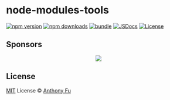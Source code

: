 # node-modules-tools

[![npm version][npm-version-src]][npm-version-href]
[![npm downloads][npm-downloads-src]][npm-downloads-href]
[![bundle][bundle-src]][bundle-href]
[![JSDocs][jsdocs-src]][jsdocs-href]
[![License][license-src]][license-href]

## Sponsors

<p align="center">
  <a href="https://cdn.jsdelivr.net/gh/antfu/static/sponsors.svg">
    <img src='https://cdn.jsdelivr.net/gh/antfu/static/sponsors.svg'/>
  </a>
</p>

## License

[MIT](./LICENSE) License © [Anthony Fu](https://github.com/antfu)

<!-- Badges -->

[npm-version-src]: https://img.shields.io/npm/v/node-modules-tools?style=flat&colorA=080f12&colorB=1fa669
[npm-version-href]: https://npmjs.com/package/node-modules-tools
[npm-downloads-src]: https://img.shields.io/npm/dm/node-modules-tools?style=flat&colorA=080f12&colorB=1fa669
[npm-downloads-href]: https://npmjs.com/package/node-modules-tools
[bundle-src]: https://img.shields.io/bundlephobia/minzip/node-modules-tools?style=flat&colorA=080f12&colorB=1fa669&label=minzip
[bundle-href]: https://bundlephobia.com/result?p=node-modules-tools
[license-src]: https://img.shields.io/github/license/antfu/node-modules-tools.svg?style=flat&colorA=080f12&colorB=1fa669
[license-href]: https://github.com/antfu/node-modules-tools/blob/main/LICENSE
[jsdocs-src]: https://img.shields.io/badge/jsdocs-reference-080f12?style=flat&colorA=080f12&colorB=1fa669
[jsdocs-href]: https://www.jsdocs.io/package/node-modules-tools
